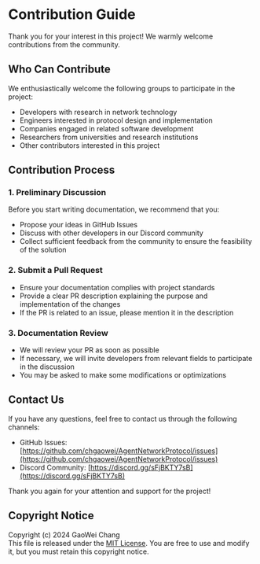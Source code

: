 # Contribution Guide

Thank you for your interest in this project! We warmly welcome contributions from the community.

## Who Can Contribute

We enthusiastically welcome the following groups to participate in the project:
- Developers with research in network technology
- Engineers interested in protocol design and implementation
- Companies engaged in related software development
- Researchers from universities and research institutions
- Other contributors interested in this project

## Contribution Process

### 1. Preliminary Discussion
Before you start writing documentation, we recommend that you:
- Propose your ideas in GitHub Issues
- Discuss with other developers in our Discord community
- Collect sufficient feedback from the community to ensure the feasibility of the solution

### 2. Submit a Pull Request
- Ensure your documentation complies with project standards
- Provide a clear PR description explaining the purpose and implementation of the changes
- If the PR is related to an issue, please mention it in the description

### 3. Documentation Review
- We will review your PR as soon as possible
- If necessary, we will invite developers from relevant fields to participate in the discussion
- You may be asked to make some modifications or optimizations

## Contact Us

If you have any questions, feel free to contact us through the following channels:
- GitHub Issues: [https://github.com/chgaowei/AgentNetworkProtocol/issues](https://github.com/chgaowei/AgentNetworkProtocol/issues)
- Discord Community: [https://discord.gg/sFjBKTY7sB](https://discord.gg/sFjBKTY7sB)  

Thank you again for your attention and support for the project!

## Copyright Notice
Copyright (c) 2024 GaoWei Chang  
This file is released under the [MIT License](./LICENSE). You are free to use and modify it, but you must retain this copyright notice.
